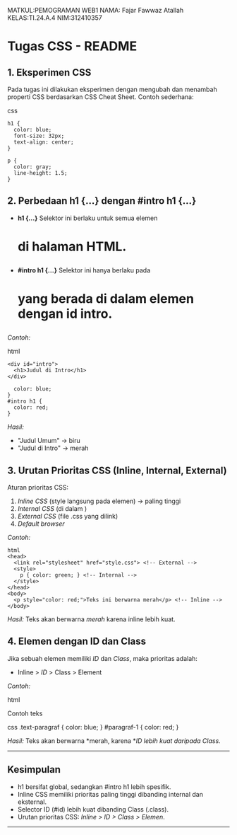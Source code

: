 MATKUL:PEMOGRAMAN WEB1
NAMA: Fajar Fawwaz Atallah
KELAS:TI.24.A.4
NIM:312410357

# Tugas CSS - README

## 1. Eksperimen CSS

Pada tugas ini dilakukan eksperimen dengan mengubah dan menambah properti CSS berdasarkan CSS Cheat Sheet.
Contoh sederhana:

css
```
h1 {
  color: blue;
  font-size: 32px;
  text-align: center;
}

p {
  color: gray;
  line-height: 1.5;
}

```

## 2. Perbedaan h1 {...} dengan #intro h1 {...}

* **h1 {...}**
  Selektor ini berlaku untuk semua elemen <h1> di halaman HTML.

* **#intro h1 {...}**
  Selektor ini hanya berlaku pada <h1> yang berada **di dalam elemen dengan id intro**.

*Contoh:*

html
```<h1>Judul Umum</h1>
<div id="intro">
  <h1>Judul di Intro</h1>
</div>
```


```h1 {
  color: blue;
}
#intro h1 {
  color: red;
}

```
*Hasil:*

* "Judul Umum" → biru
* "Judul di Intro" → merah


## 3. Urutan Prioritas CSS (Inline, Internal, External)

Aturan prioritas CSS:

1. *Inline CSS* (style langsung pada elemen) → paling tinggi
2. *Internal CSS* (di <style>...</style> dalam <head>)
3. *External CSS* (file .css yang dilink)
4. *Default browser*

*Contoh:*

```
html
<head>
  <link rel="stylesheet" href="style.css"> <!-- External -->
  <style>
    p { color: green; } <!-- Internal -->
  </style>
</head>
<body>
  <p style="color: red;">Teks ini berwarna merah</p> <!-- Inline -->
</body>
```

*Hasil:*
Teks akan berwarna *merah* karena inline lebih kuat.



## 4. Elemen dengan ID dan Class

Jika sebuah elemen memiliki *ID* dan *Class*, maka prioritas adalah:

* Inline > *ID* > Class > Element

*Contoh:*

html
<p id="paragraf-1" class="text-paragraf">Contoh teks</p>


css
.text-paragraf {
  color: blue;
}
#paragraf-1 {
  color: red;
}


*Hasil:*
Teks akan berwarna *merah, karena **ID lebih kuat daripada Class*.

---

## Kesimpulan

* h1 bersifat global, sedangkan #intro h1 lebih spesifik.
* Inline CSS memiliki prioritas paling tinggi dibanding internal dan eksternal.
* Selector ID (#id) lebih kuat dibanding Class (.class).
* Urutan prioritas CSS: *Inline > ID > Class > Elemen*.

---
